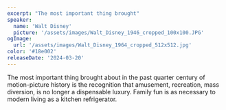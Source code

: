 ```yaml
---
excerpt: "The most important thing brought"
speaker:
  name: 'Walt Disney'
  picture: '/assets/images/Walt_Disney_1946_cropped_100x100.JPG'
ogImage:
  url: '/assets/images/Walt_Disney_1964_cropped_512x512.jpg'
color: '#18e002'
releaseDate: '2024-03-20'
---
```

The most important thing brought about in the past quarter century of motion-picture history is the recognition that amusement, recreation, mass diversion, is no longer a dispensable luxury. Family fun is as necessary to modern living as a kitchen refrigerator.
